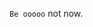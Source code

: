 `Be ooooo` not now.

<!---
JianerCong/JianerCong is a ✨ special ✨ repository because its `README.md` (this file) appears on your GitHub profile.
You can click the Preview link to take a look at your changes.
--->
